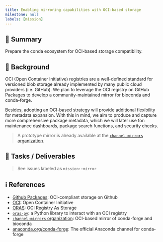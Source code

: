 ```yaml
---
title: Enabling mirroring capabilities with OCI-based storage
milestone: null
labels: [mission]
---
```


## 📌 Summary

Prepare the conda ecosystem for OCI-based storage compatibility.

## 📝 Background

OCI (Open Container Initiative) registries are a well-defined standard for versioned blob storage already implemented by many public cloud providers (i.e. GitHub). 
We plan to leverage the OCI registry on GitHub Packages to develop a community-maintained mirror for bioconda and conda-forge. 

Besides, adopting an OCI-based strategy will provide additional flexibility for metadata expansion. 
With this in mind, we aim to produce and capture more comprehensive package metadata, which we will later use for: maintenance dashboards, package search functions, and security checks.

> A prototype mirror is already available at the [`channel-mirrors` organization](https://github.com/orgs/channel-mirrors/packages).

## 🚀 Tasks / Deliverables

> See issues labeled as `mission::mirror`

## ℹ️ References

- [Github Packages](https://github.com/features/packages): OCI-compliant storage on Github
- [OCI](https://opencontainers.org/): Open Container Initiative
- [ORAS](https://oras.land/): OCI Registry As Storage
- [`oras-py`](https://github.com/oras-project/oras-py): a Python library to interact with an OCI registry
- [`channel-mirrors` organization](https://github.com/orgs/channel-mirrors/packages): OCI-based mirror of conda-forge and bioconda
- [anaconda.org/conda-forge](https://anaconda.org/conda-forge): The official Anaconda channel for conda-forge